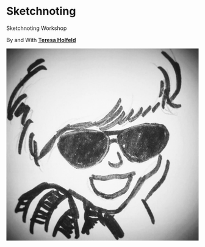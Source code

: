 # Sketchnoting

Sketchnoting Workshop

By and With [**Teresa Holfeld**](https://twitter.com/TeresaHolfeld)

![Teresa Holfeld](../.gitbook/assets/teresa.jpg)

